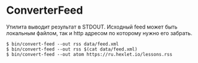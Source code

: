 # ConverterFeed

Утилита выводит результат в STDOUT. Исходный feed может быть локальным файлом, так и http адресом по которому нужно его забрать.

```
$ bin/convert-feed --out rss data/feed.xml
$ bin/convert-feed --out rss $(cat data/feed.xml)
$ bin/convert-feed --out atom https://ru.hexlet.io/lessons.rss
```
